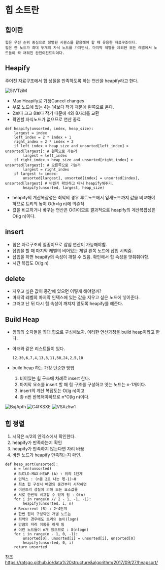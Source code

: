 # 힙 소트란

## 힙이란

    힙은 우선 순위 중심으로 정렬된 시퀀스를 활용해야 할 때 유용한 자료구조이다.
    힙은 한 노드가 최대 두개의 자식 노드를 가지면서, 마지막 레벨을 제외한 모든 레벨에서 노드들이 꽉 채워진 완전이진트리이다.
 
## Heapify

주어진 자료구조에서 힙 성질을 만족하도록 하는 연산을 heapify라고 한다. 
    
![5tVTziM](https://user-images.githubusercontent.com/71515744/170421422-506c8d00-c7ec-449f-a1d8-ae73b2a3a67c.png)
    
* Max Heapify로 가정Cancel changes
* 부모 노드에 있는 4는 14보다 작기 때문에 왼쪽으로 온다. 
* 2보다 크고 8보다 작기 때문에 4와 8자리를 교환
* 확인할 자식노드가 없으므로 연산 종료
    
```
def heapify(unsorted, index, heap_size):
    largest = index
    left_index = 2 * index + 1
    right_index = 2 * index + 2
    if left_index < heap_size and unsorted[left_index] > unsorted[largest]: # 왼쪽으로 가는거
        largest = left_index
    if right_index < heap_size and unsorted[right_index] > unsorted[largest]: # 오른쪽으로 가는거 
        largest = right_index
    if largest != index:
        unsorted[largest], unsorted[index] = unsorted[index], unsorted[largest] # 바뀐거 확인하고 다시 heapify해주기. 
        heapify(unsorted, largest, heap_size)
```

* heapify의 계산복잡성은 최악의 경우 루트노드에서 잎새노드까지 값을 비교해야 하므로 트리의 높이 O(h=lg n)에 의존적
* 값을 비교하거나 바꾸는 연산은 O(1)이므로 결과적으로 heapify의 계산복잡성은 O(lg n)이다.
  
## insert 

* 힙은 자료구조의 일종이므로 삽입 연산이 가능해야함. 
* 삽입을 할 때 마지막 레벨의 비어있는 제일 왼쪽 노드에 삽입 시켜줌.
* 삽입을 하면 heapify의 속성이 깨질 수 있음. 확인해서 힙 속성을 맞춰줘야함. 
* 시간 복잡도 O(lg n)
  
## delete
    
* 지우고 싶은 값이 중간에 있으면 어떻게 해야할까?
* 마지막 레벨의 마지막 인덱스에 있는 값을 지우고 싶은 노드에 넣어준다.
* 그러고 난 뒤 다시 힙 속성이 깨지지 않도록 heapify를 해준다. 

  
## Build Heap
  
* 임의의 숫자들을 최대 힙으로 구성해보자. 이러한 연산과정을 build heap이라고 한다. 
* 아래와 같은 리스트들이 있다. 
    ```
    12,30,6,7,4,13,8,11,50,24,2,5,10
    ```
* build heap 하는 가장 단순한 방법 


    1. 비어있는 힙 구조에 차례로 insert 한다.
    2. 마지막 요소를 insert 할 때 힙 구조를 구성하고 잇는 노드는 n-1개이다. 
    3. insert의 계산 복잡도는 O(lg n)이고
    4. 총 n번 반복해야하므로 n*O(lg n)이다.
   
![BxjApth](https://user-images.githubusercontent.com/71515744/170511560-68290773-1acb-47be-b1da-bc84e2495dcb.png)
![C4fKSXE](https://user-images.githubusercontent.com/71515744/170511676-e4a039bf-20c6-4628-af2e-6591e5be5099.png)
![VSAz5w1](https://user-images.githubusercontent.com/71515744/170511774-e6db8f24-78cd-4833-9b42-587332b5d20b.png)


## 힙 정렬

1. 시작은 n/2의 인덱스에서 확인한다.
2. heapify가 만족하는지 확인
3. heapify가 만족하지 않는다면 자리 바꿈
4. 바뀐 노드가 heapify 만족하는지 확인.

```
def heap_sort(unsorted):
    n = len(unsorted)
    # BUILD-MAX-HEAP (A) : 위의 1단계
    # 인덱스 : (n을 2로 나눈 몫-1)~0
    # 최초 힙 구성시 배열의 중간부터 시작하면 
    # 이진트리 성질에 의해 모든 요소값을 
    # 서로 한번씩 비교할 수 있게 됨 : O(n)
    for i in range(n // 2 - 1, -1, -1):
        heapify(unsorted, i, n)
    # Recurrent (B) : 2~4단계
    # 한번 힙이 구성되면 개별 노드는
    # 최악의 경우에도 트리의 높이(logn)
    # 만큼의 자리 이동을 하게 됨
    # 이런 노드들이 n개 있으므로 : O(nlogn)
    for i in range(n - 1, 0, -1):
        unsorted[0], unsorted[i] = unsorted[i], unsorted[0]
        heapify(unsorted, 0, i)
    return unsorted
```
  
  
  
  
참조 https://ratsgo.github.io/data%20structure&algorithm/2017/09/27/heapsort/








